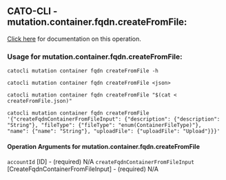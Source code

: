 
## CATO-CLI - mutation.container.fqdn.createFromFile:
[Click here](https://api.catonetworks.com/documentation/#mutation-createFromFile) for documentation on this operation.

### Usage for mutation.container.fqdn.createFromFile:

`catocli mutation container fqdn createFromFile -h`

`catocli mutation container fqdn createFromFile <json>`

`catocli mutation container fqdn createFromFile "$(cat < createFromFile.json)"`

`catocli mutation container fqdn createFromFile '{"createFqdnContainerFromFileInput": {"description": {"description": "String"}, "fileType": {"fileType": "enum(ContainerFileType)"}, "name": {"name": "String"}, "uploadFile": {"uploadFile": "Upload"}}}'`

#### Operation Arguments for mutation.container.fqdn.createFromFile ####
`accountId` [ID] - (required) N/A 
`createFqdnContainerFromFileInput` [CreateFqdnContainerFromFileInput] - (required) N/A 
